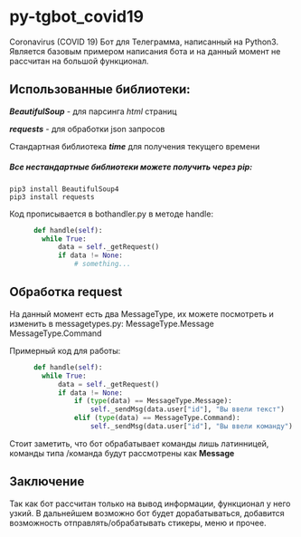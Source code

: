 # py-tgbot_covid19
Coronavirus (COVID 19) Бот для Телеграмма, написанный на Python3. Является базовым примером написания бота и на данный момент не рассчитан на большой функционал.

## Использованные библиотеки:
**_BeautifulSoup_** - для парсинга *html* страниц

**_requests_** - для обработки json запросов

Стандартная библиотека **_time_** для получения текущего времени

##### Все нестандартные библиотеки можете получить через pip:

    pip3 install BeautifulSoup4
    pip3 install requests
    

Код прописывается в bothandler.py в методе handle:
```python
      def handle(self):
        while True:
            data = self._getRequest()
            if data != None:
                # something...
```

## Обработка request
На данный момент есть два MessageType, их можете посмотреть и изменить в messagetypes.py:
        MessageType.Message
        MessageType.Command
        
Примерный код для работы:
```python
      def handle(self):
        while True:
            data = self._getRequest()
            if data != None:
                if (type(data) == MessageType.Message):
                    self._sendMsg(data.user["id"], "Вы ввели текст")
                elif (type(data) == MessageType.Command): 
                    self._sendMsg(data.user["id"], "Вы ввели команду")
```
Стоит заметить, что бот обрабатывает команды лишь латинницей, команды типа /команда будут рассмотрены как **Message**

## Заключение
Так как бот рассчитан только на вывод информации, функционал у него узкий. В дальнейшем возможно бот будет дорабатываться, добавится возможность отправлять/обрабатывать стикеры, меню и прочее.
